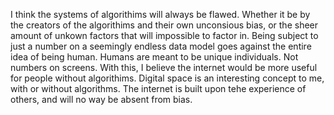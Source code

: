 I think the systems of algorithims will always be flawed. Whether it be by the creators of the algorithims and their own unconsious bias, or the sheer amount of unkown factors that will impossible to factor in. Being subject to just a number on a seemingly endless data model goes against the entire idea of being human. Humans are meant to be unique individuals. Not numbers on screens. With this, I believe the internet would be more useful for people without algorithims. 
   Digital space is an interesting concept to me, with or without algorithms. The internet is built upon tehe experience of others, and will no way be absent from bias. 

